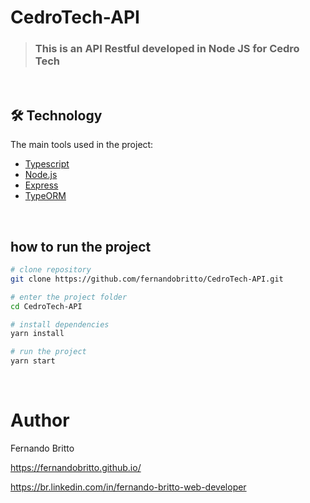 # CedroTech-API

> ### This is an API Restful developed in Node JS for Cedro Tech

&nbsp;&nbsp;&nbsp;

## 🛠 Technology

The main tools used in the project:

- [Typescript][typescript]
- [Node.js][nodejs]
- [Express][express]
- [TypeORM][typeorm]





[typescript]: https://www.typescriptlang.org/
[nodejs]: https://nodejs.org/
[express]: https://expressjs.com/pt-br/
[typeorm]: https://typeorm.io


[license]: https://opensource.org/licenses/MIT


&nbsp;&nbsp;

## how to run the project


```bash
# clone repository
git clone https://github.com/fernandobritto/CedroTech-API.git

# enter the project folder
cd CedroTech-API

# install dependencies
yarn install

# run the project
yarn start
```
&nbsp;&nbsp;&nbsp;

# Author

Fernando Britto

https://fernandobritto.github.io/

https://br.linkedin.com/in/fernando-britto-web-developer

